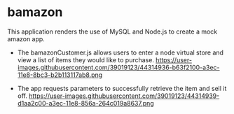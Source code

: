 # bamazon

This application renders the use of MySQL and Node.js to create a mock amazon app. 
- The bamazonCustomer.js allows users to enter a node virtual store and view a list of items they would like to purchase. 
https://user-images.githubusercontent.com/39019123/44314936-b63f2100-a3ec-11e8-8bc3-b2b113117ab8.png

- The app requests parameters to successfully retrieve the item and sell it off. 
https://user-images.githubusercontent.com/39019123/44314939-d1aa2c00-a3ec-11e8-856a-264c019a8637.png
